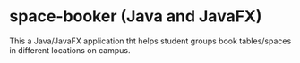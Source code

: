 # space-booker (Java and JavaFX)
This a Java/JavaFX application tht helps student groups book tables/spaces in different locations on campus.
